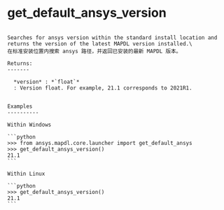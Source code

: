 # get_default_ansys_version

````{function} ansys.mapdl.core.launcher.get_default_ansys_version()

Searches for ansys version within the standard install location and returns the version of the latest MAPDL version installed.\
在标准安装位置内搜索 ansys 路径，并返回已安装的最新 MAPDL 版本。

Returns:
-------

  *version* : *`float`*
  : Version float. For example, 21.1 corresponds to 2021R1.


Examples
----------

Within Windows

```python
>>> from ansys.mapdl.core.launcher import get_default_ansys
>>> get_default_ansys_version()
21.1
```

Within Linux

```python
>>> get_default_ansys_version()
21.1
```

````